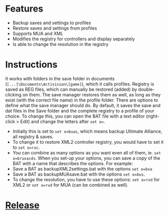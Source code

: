# Features
- Backup saves and settings to profiles
- Restore saves and settings from profiles
- Supports MUA and XML
- Modifies the registry for controllers and display separately
- Is able to change the resolution in the registry

# Instructions
It works with folders in the save folder in documents (`[...]\Documents\Activision\[game]`), which it calls profiles.
Registry is saved as REG files, which can manually be restored (added) by double-clicking on them. The save manager restores them as well, as long as they exist (with the correct file name) in the profile folder.
There are options to define what the save manager should do. By default, it saves the save and dat files in the Save folder and the complete registry to a profile of your choice. To change this, you can open the BAT file with a text editor (right-click > Edit) and change the letters after `set o=`.
- Initially this is set to `set o=buas`, which means backup Ultimate Alliance, all registry & saves.
- To change it to restore XML2 controller registry, you would have to set it to `set o=rxc`.
- You can combine as many options as you want even all of them, ie. `set o=bruxacds`.
When you set-up your options, you can save a copy of the BAT with a name that describes the options. For example:
- Save a BAT as backupXML2settings.bat with the options `set o=bxa`
- Save a BAT as backupMUAsave.bat with the options `set o=bus`.
- To change the resolution, you have to use these options: `set o=rxd` for XML2 or `set o=rud` for MUA (can be combined as well).

# [Release](https://discord.com/channels/449510825385000960/459862699870781451/1036370347391455312)
